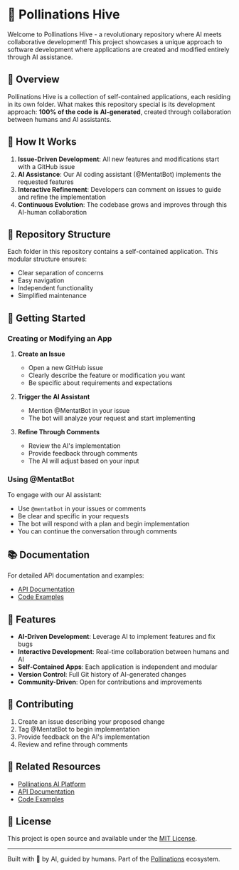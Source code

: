 # 🐝 Pollinations Hive

Welcome to Pollinations Hive - a revolutionary repository where AI meets collaborative development! This project showcases a unique approach to software development where applications are created and modified entirely through AI assistance.

## 🌟 Overview

Pollinations Hive is a collection of self-contained applications, each residing in its own folder. What makes this repository special is its development approach: **100% of the code is AI-generated**, created through collaboration between humans and AI assistants.

## 🤖 How It Works

1. **Issue-Driven Development**: All new features and modifications start with a GitHub issue
2. **AI Assistance**: Our AI coding assistant (@MentatBot) implements the requested features
3. **Interactive Refinement**: Developers can comment on issues to guide and refine the implementation
4. **Continuous Evolution**: The codebase grows and improves through this AI-human collaboration

## 📂 Repository Structure

Each folder in this repository contains a self-contained application. This modular structure ensures:
- Clear separation of concerns
- Easy navigation
- Independent functionality
- Simplified maintenance

## 🚀 Getting Started

### Creating or Modifying an App

1. **Create an Issue**
   - Open a new GitHub issue
   - Clearly describe the feature or modification you want
   - Be specific about requirements and expectations

2. **Trigger the AI Assistant**
   - Mention @MentatBot in your issue
   - The bot will analyze your request and start implementing

3. **Refine Through Comments**
   - Review the AI's implementation
   - Provide feedback through comments
   - The AI will adjust based on your input

### Using @MentatBot

To engage with our AI assistant:
- Use `@mentatbot` in your issues or comments
- Be clear and specific in your requests
- The bot will respond with a plan and begin implementation
- You can continue the conversation through comments

## 📚 Documentation

For detailed API documentation and examples:
- [API Documentation](POLLINATIONS_APIDOCS.md)
- [Code Examples](POLLINATIONS_CODE_EXAMPLES.MD)

## 🌈 Features

- **AI-Driven Development**: Leverage AI to implement features and fix bugs
- **Interactive Development**: Real-time collaboration between humans and AI
- **Self-Contained Apps**: Each application is independent and modular
- **Version Control**: Full Git history of AI-generated changes
- **Community-Driven**: Open for contributions and improvements

## 🤝 Contributing

1. Create an issue describing your proposed change
2. Tag @MentatBot to begin implementation
3. Provide feedback on the AI's implementation
4. Review and refine through comments

## 🔗 Related Resources

- [Pollinations AI Platform](https://pollinations.ai)
- [API Documentation](POLLINATIONS_APIDOCS.md)
- [Code Examples](POLLINATIONS_CODE_EXAMPLES.MD)

## 📝 License

This project is open source and available under the [MIT License](LICENSE).

---

Built with 🤖 by AI, guided by humans. Part of the [Pollinations](https://pollinations.ai) ecosystem.